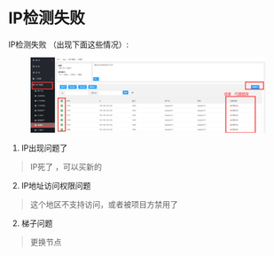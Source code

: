 # IP检测失败

&#x20;IP检测失败 （出现下面这些情况）:

<figure><img src="../../.gitbook/assets/image (7) (1).png" alt=""><figcaption></figcaption></figure>

1. IP出现问题了&#x20;

> IP死了 ，可以买新的

2. IP地址访问权限问题&#x20;

> 这个地区不支持访问，或者被项目方禁用了

2. 梯子问题

> 更换节点

